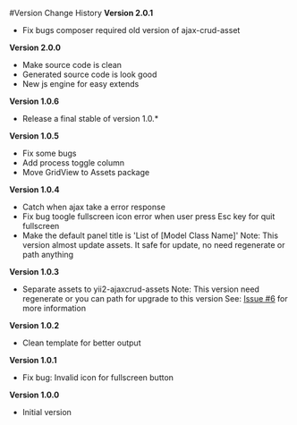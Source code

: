 #Version Change History
<b>Version 2.0.1</b>
+ Fix bugs composer required old version of ajax-crud-asset

<b>Version 2.0.0</b>
+ Make source code is clean 
+ Generated source code is look good
+ New js engine for easy extends

<b>Version 1.0.6</b>
+ Release a final stable of version 1.0.*

<b>Version 1.0.5</b>
+ Fix some bugs
+ Add process toggle column
+ Move GridView to Assets package

<b>Version 1.0.4</b>
+ Catch when ajax take a error response
+ Fix bug toogle fullscreen icon error when user press Esc key for quit fullscreen
+ Make the default panel title is 'List of [Model Class Name]'
Note: This version almost update assets. It safe for update, no need regenerate or path anything

<b>Version 1.0.3</b>
+ Separate assets to yii2-ajaxcrud-assets
Note: This version need regenerate or you can path for upgrade to this version
See: [Issue #6](https://github.com/johnitvn/yii2-ajaxcrud/issues/6) for more information

<b>Version 1.0.2</b>
+ Clean template for better output

<b>Version 1.0.1</b>
+ Fix bug: Invalid icon for fullscreen button

<b>Version 1.0.0</b>
+ Initial version
